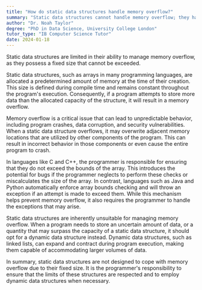 ```yaml
---
title: "How do static data structures handle memory overflow?"
summary: "Static data structures cannot handle memory overflow; they have a fixed size that cannot be exceeded."
author: "Dr. Noah Taylor"
degree: "PhD in Data Science, University College London"
tutor_type: "IB Computer Science Tutor"
date: 2024-01-18
---
```


Static data structures are limited in their ability to manage memory overflow, as they possess a fixed size that cannot be exceeded.

Static data structures, such as arrays in many programming languages, are allocated a predetermined amount of memory at the time of their creation. This size is defined during compile time and remains constant throughout the program's execution. Consequently, if a program attempts to store more data than the allocated capacity of the structure, it will result in a memory overflow.

Memory overflow is a critical issue that can lead to unpredictable behavior, including program crashes, data corruption, and security vulnerabilities. When a static data structure overflows, it may overwrite adjacent memory locations that are utilized by other components of the program. This can result in incorrect behavior in those components or even cause the entire program to crash.

In languages like C and C++, the programmer is responsible for ensuring that they do not exceed the bounds of the array. This introduces the potential for bugs if the programmer neglects to perform these checks or miscalculates the size of the array. In contrast, languages such as Java and Python automatically enforce array bounds checking and will throw an exception if an attempt is made to exceed them. While this mechanism helps prevent memory overflow, it also requires the programmer to handle the exceptions that may arise.

Static data structures are inherently unsuitable for managing memory overflow. When a program needs to store an uncertain amount of data, or a quantity that may surpass the capacity of a static data structure, it should opt for a dynamic data structure instead. Dynamic data structures, such as linked lists, can expand and contract during program execution, making them capable of accommodating larger volumes of data.

In summary, static data structures are not designed to cope with memory overflow due to their fixed size. It is the programmer's responsibility to ensure that the limits of these structures are respected and to employ dynamic data structures when necessary.
    